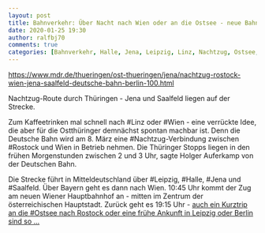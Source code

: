 ```yaml
---
layout: post
title: Bahnverkehr: Über Nacht nach Wien oder an die Ostsee - neue Bahn-Verbindung geplant, aus mdr
date: 2020-01-25 19:30
author: ralfbj70
comments: true
categories: [Bahnverkehr, Halle, Jena, Leipzig, Linz, Nachtzug, Ostsee, Rostock, Saalfeld, Wien]
---
```

https://www.mdr.de/thueringen/ost-thueringen/jena/nachtzug-rostock-wien-jena-saalfeld-deutsche-bahn-berlin-100.html

Nachtzug-Route durch Thüringen - Jena und Saalfeld liegen auf der Strecke.

Zum Kaffeetrinken mal schnell nach #Linz oder #Wien - eine verrückte Idee, die aber für die Ostthüringer demnächst spontan machbar ist. Denn die Deutsche Bahn wird am 8. März eine #Nachtzug-Verbindung zwischen #Rostock und Wien in Betrieb nehmen. Die Thüringer Stopps liegen in den frühen Morgenstunden zwischen 2 und 3 Uhr, sagte Holger Auferkamp von der Deutschen Bahn.

Die Strecke führt in Mitteldeutschland über #Leipzig, #Halle, #Jena und #Saalfeld. Über Bayern geht es dann nach Wien. 10:45 Uhr kommt der Zug am neuen Wiener Hauptbahnhof an - mitten im Zentrum der österreichischen Hauptstadt. Zurück geht es 19:15 Uhr - <a href="https://www.mdr.de/thueringen/ost-thueringen/jena/nachtzug-rostock-wien-jena-saalfeld-deutsche-bahn-berlin-100.html">auch ein Kurztrip an die #Ostsee nach Rostock oder eine frühe Ankunft in Leipzig oder Berlin sind so ...</a>
